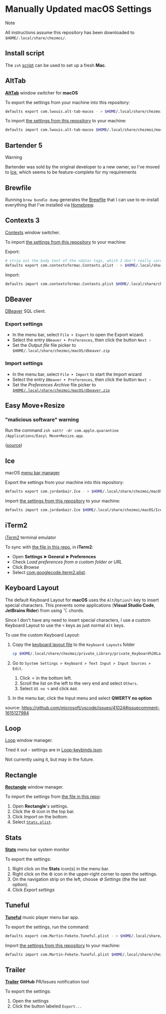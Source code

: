 # Manually Updated macOS Settings

> [!NOTE]
>
> All instructions assume this repository has been downloaded to `$HOME/.local/share/chezmoi/`.

## Install script

The `zsh` [script](/macOS/install.zsh) can be used to set up a fresh **Mac**.

## AltTab

[**AltTab**](https://github.com/lwouis/alt-tab-macos) window switcher for **macOS**

To export the settings from your machine into this repository:

```zsh
defaults export com.lwouis.alt-tab-macos - > $HOME/.local/share/chezmoi/macOS/alt-tab-macos.plist
```

To import [the settings from this repository](/macOS/com.lwouis.alt-tab-macos.plist) to your machine:

```zsh
defaults import com.lwouis.alt-tab-macos $HOME/.local/share/chezmoi/macOS/alt-tab-macos.plist
```

## Bartender 5

> [!WARNING]
> Bartender was sold by the original developer to a new owner, so I've moved to [Ice](https://github.com/jordanbaird/Ice), which seems to
> be feature-complete for my requirements

## Brewfile

Running `brew bundle dump` generates the [Brewfile](/macOS/Brewfile) that I can use to re-install everything that I've installed via [Homebrew](https://brew.sh/).

## Contexts 3

[Contexts](https://contexts.co/) window switcher.

To import [the settings from this repository](/macOS/Contexts.plist) to your machine:

Export:

```zsh
# strip out the body text of the <data> tags, which I don't really care about and add > 1M to the file's size
defaults export com.contextsformac.Contexts.plist - > $HOME/.local/share/chezmoi/macOS/Contexts.plist
```

Import:

```zsh
defaults import com.contextsformac.Contexts.plist $HOME/.local/share/chezmoi/macOS/Contexts.plist
```

## DBeaver

[DBeaver](https://github.com/dbeaver/dbeaver) SQL client.

### Export settings

- In the menu bar, select `File ➤ Export` to open the Export wizard.
- Select the entry `DBeaver ➤ Preferences`, then click the button `Next ›`
- Set the _Output file_ file picker to `$HOME/.local/share/chezmoi/macOS/dbeaver.zip`

### Import settings

- In the menu bar, select `File ➤ Import` to start the Import wizard
- Select the entry `DBeaver ➤ Preferences`, then click the button `Next ›`
- Set the _Preferences Archive_ file picker to [`$HOME/.local/share/chezmoi/macOS/dbeaver.zip`](/macOS/dbeaver.zip)

## Easy Move+Resize

### "malicious software" warning

Run the command `zsh xattr -dr com.apple.quarantine /Applications/Easy\ Move+Resize.app`.

([source](https://github.com/dmarcotte/easy-move-resize/issues/84#issuecomment-1184946746))

## Ice

macOS [menu bar manager](https://github.com/jordanbaird/Ice)

Export the settings from your machine into this repository:

```zsh
defaults export com.jordanbair.Ice - > $HOME/.local/share/chezmoi/macOS/Ice.plist
```

Import [the settings from this repository](/macOS/com.jordanbair.Ice.plist) to your machine:

```zsh
defaults import com.jordanbair.Ice $HOME/.local/share/chezmoi/macOS/Ice.plist
```

## iTerm2

[iTerm2](https://iterm2.com/) terminal emulator

To sync with [the file in this repo](/macOS/com.googlecode.iterm2.plist), in **iTerm2**:

- Open **Settings ➤ General ➤ Preferences**
- Check _Load preferences from a custom folder or URL_
- Click _Browse_
- Select [com.googlecode.iterm2.plist](/macOS/com.googlecode.iterm2.plist).

## Keyboard Layout

The default Keyboard Layout for **macOS** uses the `Alt`/`Option`/`⌥` key to insert special characters. This prevents some applications (**Visual Studio Code**, **JetBrains Rider**) from using ⌥ chords.

Since I don't have any need to insert special characters, I use a custom Keyboard Layout to use the `⌥` keys as just normal `Alt` keys.

To use the custom Keyboard Layout:

1. Copy the [keyboard layout file](/private_Library/private_Keyboard%20Layouts/us_no_option.keylayout) to the `Keyboard Layouts` folder

    ```zsh
    cp $HOME/.local/share/chezmoi/private_Library/private_Keyboard%20Layouts/us_no_option.keylayout $HOME/Library/Keyboard\ Layouts/
    ```

1. Go to `System Settings > Keyboard > Text Input > Input Sources > Edit`.
    1. Click `＋` in the bottom left.
    1. Scroll the list on the left to the very end and select `Others`.
    1. Select `US no ⌥` and click `Add`.
1. In the menu bar, click the Input menu and select **QWERTY no option**

source: <https://github.com/microsoft/vscode/issues/41024#issuecomment-1615127984>

## Loop

[Loop](https://github.com/MrKai77/Loop) window manager.

Tried it out - settings are in [Loop-keybinds.json](/macOS/Loop-keybinds.json).

Not currently using it, but may in the future.

## Rectangle

[**Rectangle**](https://rectangleapp.com/) window manager.

To import the settings from [the file in this repo](/macOS/Stats.plist):

1. Open **Rectangle**'s settings.
2. Click the ⚙ icon in the top bar.
3. Click _Import_ on the bottom.
4. Select [`Stats.plist`](/macOS/Stats.plist).

## Stats

[**Stats**](https://github.com/exelban/stats) menu bar system monitor

To export the settings:

1. Right click on the **Stats** icon(s) in the menu bar.
1. Right click on the ⚙ icon in the upper-right corner to open the settings.
1. On the navigation strip on the left, choose _⚙ Settings_ (the the last option).
1. Click _Export settings_

## Tuneful

[**Tuneful**](https://github.com/martinfekete10/Tuneful) music player menu bar app.

To export the settings, run the command:

```zsh
defaults export com.Martin-Fekete.Tuneful.plist - > $HOME/.local/share/chezmoi/macOS/Tuneful.plist
```

Import [the settings from this repository](/macOS/com.jordanbair.Ice.plist) to your machine:

```zsh
defaults import com.Martin-Fekete.Tuneful.plist $HOME/.local/share/chezmoi/macOS/Tuneful.plist
```

## Trailer

[**Trailer**](https://github.com/ptsochantaris/trailer) **GitHub** PR/Issues notification tool

To export the settings:

1. Open the settings
2. Click the button labeled `Export...`
